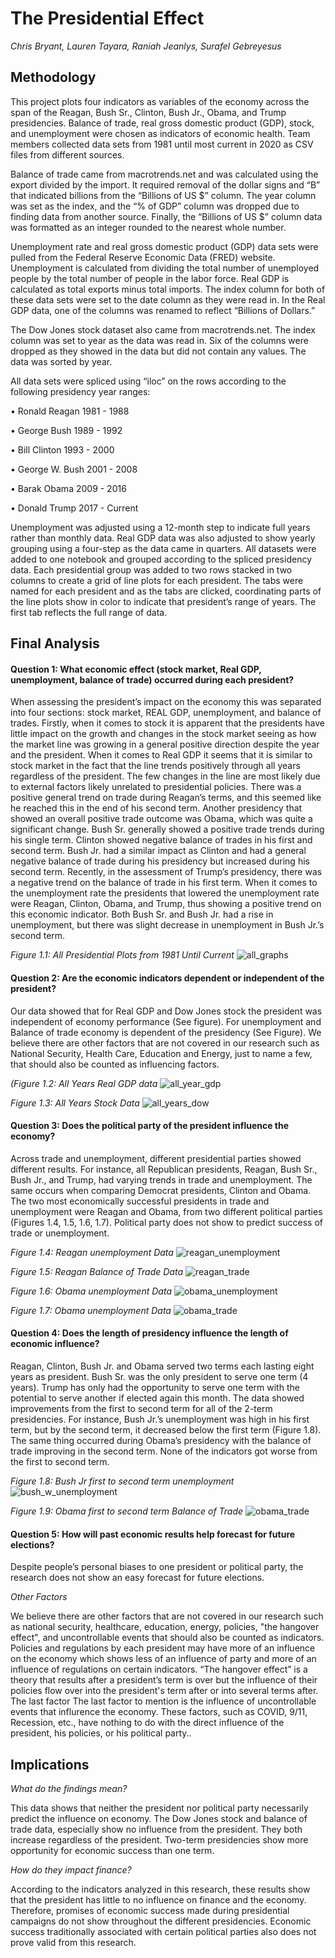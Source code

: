# **The Presidential Effect**


*Chris Bryant, Lauren Tayara, Raniah Jeanlys, Surafel Gebreyesus*


## **Methodology**

This project plots four indicators as variables of the economy across the span of the Reagan, Bush Sr., Clinton, Bush Jr., Obama, and Trump presidencies. Balance of trade, real gross domestic product (GDP), stock, and unemployment were chosen as indicators of economic health. Team members collected data sets from 1981 until most current in 2020 as CSV files from different sources. 

Balance of trade came from macrotrends.net and was calculated using the export divided by the import. It required removal of the dollar signs and “B” that indicated billions from the “Billions of US $” column. The year column was set as the index, and the “% of GDP” column was dropped due to finding data from another source. Finally, the “Billions of US $” column data was formatted as an integer rounded to the nearest whole number.  

Unemployment rate and real gross domestic product (GDP) data sets were pulled from the Federal Reserve Economic Data (FRED) website. Unemployment is calculated from dividing the total number of unemployed people by the total number of people in the labor force. Real GDP is calculated as total exports minus total imports. The index column for both of these data sets were set to the date column as they were read in. In the Real GDP data, one of the columns was renamed to reflect “Billions of Dollars.” 

The Dow Jones stock dataset also came from macrotrends.net. The index column was set to year as the data was read in. Six of the columns were dropped as they showed in the data but did not contain any values. The data was sorted by year. 

All data sets were spliced using “iloc” on the rows according to the following presidency year ranges:

•	Ronald Reagan 1981 - 1988

•	George Bush 1989 - 1992

•	Bill Clinton 1993 - 2000

•	George W. Bush 2001 - 2008

•	Barak Obama 2009 - 2016

•	Donald Trump 2017 - Current

Unemployment was adjusted using a 12-month step to indicate full years rather than monthly data. Real GDP data was also adjusted to show yearly grouping using a four-step as the data came in quarters. All datasets were added to one notebook and grouped according to the spliced presidency data. Each presidential group was added to two rows stacked in two columns to create a grid of line plots for each president. The tabs were named for each president and as the tabs are clicked, coordinating parts of the line plots show in color to indicate that president’s range of years. The first tab reflects the full range of data. 


## **Final Analysis**

#### Question 1: What economic effect (stock market, Real GDP, unemployment, balance of trade) occurred during each president?
When assessing the president’s impact on the economy this was separated into four sections: stock market, REAL GDP, unemployment, and balance of trades. Firstly, when it comes to stock it is apparent that the presidents have little impact on the growth and changes in the stock market seeing as how the market line was growing in a general positive direction despite the year and the president. When it comes to Real GDP it seems that it is similar to stock market in the fact that the line trends positively through all years regardless of the president. The few changes in the line are most likely due to external factors likely unrelated to presidential policies. There was a positive general trend on trade during Reagan’s terms, and this seemed like he reached this in the end of his second term. Another presidency that showed an overall positive trade outcome was Obama, which was quite a significant change. Bush Sr. generally showed a positive trade trends during his single term. Clinton showed negative balance of trades in his first and second term. Bush Jr. had a similar impact as Clinton and had a general negative balance of trade during his presidency but increased during his second term. Recently, in the assessment of Trump’s presidency, there was a negative trend on the balance of trade in his first term. When it comes to the unemployment rate the presidents that lowered the unemployment rate were Reagan, Clinton, Obama, and Trump, thus showing a positive trend on this economic indicator. Both Bush Sr. and Bush Jr. had a rise in unemployment, but there was slight decrease in unemployment in Bush Jr.’s second term.

*Figure 1.1: All Presidential Plots from 1981 Until Current*
![all_graphs](https://github.com/ltayara1/Fintech_project_1/blob/main/images/all_graphs.PNG)


#### Question 2: Are the economic indicators dependent or independent of the president?
Our data showed that for Real GDP and Dow Jones stock the president was independent of economy performance (See figure). For unemployment and Balance of trade economy is dependent of the presidency (See Figure). We believe there are other factors that are not covered in our research such as National Security, Health Care, Education and Energy, just to name a few, that should also be counted as influencing factors.

*(Figure 1.2: All Years Real GDP data*
![all_year_gdp](https://github.com/ltayara1/Fintech_project_1/blob/main/images/all_years_gdp.PNG)

*Figure 1.3: All Years Stock Data*
![all_years_dow](https://github.com/ltayara1/Fintech_project_1/blob/main/images/all_years_dow.PNG)

#### Question 3: Does the political party of the president influence the economy?
Across trade and unemployment, different presidential parties showed different results. For instance, all Republican presidents, Reagan, Bush Sr., Bush Jr., and Trump, had varying trends in trade and unemployment. The same occurs when comparing Democrat presidents, Clinton and Obama. The two most economically successful presidents in trade and unemployment were Reagan and Obama, from two different political parties (Figures 1.4, 1.5, 1.6, 1.7). Political party does not show to predict success of trade or unemployment.

*Figure 1.4: Reagan unemployment Data*
![reagan_unemployment](https://github.com/ltayara1/Fintech_project_1/blob/main/images/reagan_unemployment.PNG)

*Figure 1.5: Reagan Balance of Trade Data*
![reagan_trade](https://github.com/ltayara1/Fintech_project_1/blob/main/images/reagan_trade.PNG)

*Figure 1.6: Obama unemployment Data*
![obama_unemployment](https://github.com/ltayara1/Fintech_project_1/blob/main/images/obama_unemployment.PNG)

*Figure 1.7: Obama unemployment Data*
![obama_trade](https://github.com/ltayara1/Fintech_project_1/blob/main/images/obama_trade.PNG)

#### Question 4: Does the length of presidency influence the length of economic influence?
Reagan, Clinton, Bush Jr. and Obama served two terms each lasting eight years as president. Bush Sr. was the only president to serve one term (4 years). Trump has only had the opportunity to serve one term with the potential to serve another if elected again this month. The data showed improvements from the first to second term for all of the 2-term presidencies. For instance, Bush Jr.’s unemployment was high in his first term, but by the second term, it decreased below the first term (Figure 1.8). The same thing occurred during Obama’s presidency with the balance of trade improving in the second term. None of the indicators got worse from the first to second term.

*Figure 1.8: Bush Jr first to second term unemployment*
![bush_w_unemployment](https://github.com/ltayara1/Fintech_project_1/blob/main/images/bush_w_unemployment.PNG)


*Figure 1.9: Obama first to second term Balance of Trade*
![obama_trade](https://github.com/ltayara1/Fintech_project_1/blob/main/images/obama_trade.PNG)


#### Question 5: How will past economic results help forecast for future elections?
Despite people’s personal biases to one president or political party, the research does not show an easy forecast for future elections.

*Other Factors*

We believe there are other factors that are not covered in our research such as national security, healthcare, education, energy, policies, "the hangover effect", and uncontrollable events that should also be counted as indicators. Policies and regulations by each president may have more of an influence on the economy which shows less of an influence of party and more of an influence of regulations on certain indicators. “The hangover effect” is a theory that results after a president’s term is over but the influence of their policies flow over into the president's term after or into several terms after. The last factor The last factor to mention is the influence of uncontrollable events that influrence the economy. These factors, such as COVID, 9/11, Recession, etc., have nothing to do with the direct influence of the president, his policies, or his political party..


## **Implications**
*What do the findings mean?*

This data shows that neither the president nor political party necessarily predict the influence on economy. The Dow Jones stock and balance of trade data, especially show no influence from the president. They both increase regardless of the president. Two-term presidencies show more opportunity for economic success than one term.

*How do they impact finance?*

According to the indicators analyzed in this research, these results show that the president has little to no influence on finance and the economy. Therefore, promises of economic success made during presidential campaigns do not show throughout the different presidencies. Economic success traditionally associated with certain political parties also does not prove valid from this research. 
